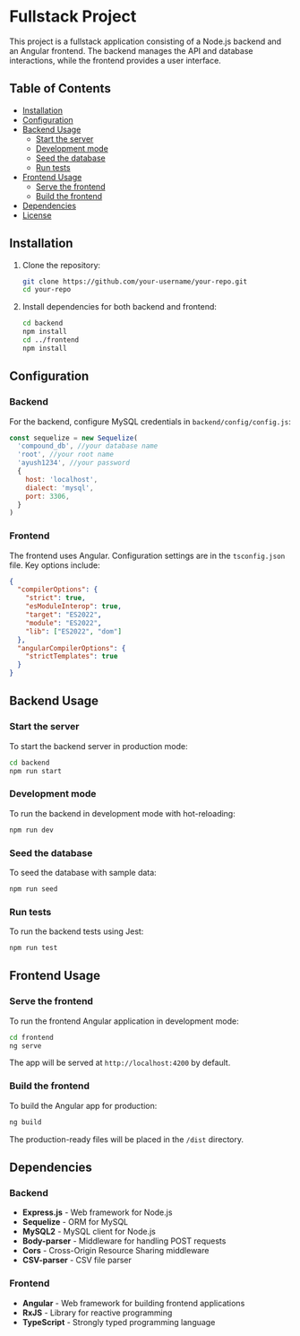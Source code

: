 # Fullstack Project

This project is a fullstack application consisting of a Node.js backend and an Angular frontend. The backend manages the API and database interactions, while the frontend provides a user interface.

## Table of Contents

- [Installation](#installation)
- [Configuration](#configuration)
- [Backend Usage](#backend-usage)
  - [Start the server](#start-the-server)
  - [Development mode](#development-mode)
  - [Seed the database](#seed-the-database)
  - [Run tests](#run-tests)
- [Frontend Usage](#frontend-usage)
  - [Serve the frontend](#serve-the-frontend)
  - [Build the frontend](#build-the-frontend)
- [Dependencies](#dependencies)
- [License](#license)

## Installation

1. Clone the repository:

   ```bash
   git clone https://github.com/your-username/your-repo.git
   cd your-repo
   ```

2. Install dependencies for both backend and frontend:

   ```bash
   cd backend
   npm install
   cd ../frontend
   npm install
   ```

## Configuration

### Backend

For the backend, configure MySQL credentials in `backend/config/config.js`:

```js
const sequelize = new Sequelize(
  'compound_db', //your database name
  'root', //your root name
  'ayush1234', //your password
  {
    host: 'localhost',
    dialect: 'mysql',
    port: 3306,
  }
)
```

### Frontend

The frontend uses Angular. Configuration settings are in the `tsconfig.json` file. Key options include:

```json
{
  "compilerOptions": {
    "strict": true,
    "esModuleInterop": true,
    "target": "ES2022",
    "module": "ES2022",
    "lib": ["ES2022", "dom"]
  },
  "angularCompilerOptions": {
    "strictTemplates": true
  }
}
```

## Backend Usage

### Start the server

To start the backend server in production mode:

```bash
cd backend
npm run start
```

### Development mode

To run the backend in development mode with hot-reloading:

```bash
npm run dev
```

### Seed the database

To seed the database with sample data:

```bash
npm run seed
```

### Run tests

To run the backend tests using Jest:

```bash
npm run test
```

## Frontend Usage

### Serve the frontend

To run the frontend Angular application in development mode:

```bash
cd frontend
ng serve
```

The app will be served at `http://localhost:4200` by default.

### Build the frontend

To build the Angular app for production:

```bash
ng build
```

The production-ready files will be placed in the `/dist` directory.

## Dependencies

### Backend

- **Express.js** - Web framework for Node.js
- **Sequelize** - ORM for MySQL
- **MySQL2** - MySQL client for Node.js
- **Body-parser** - Middleware for handling POST requests
- **Cors** - Cross-Origin Resource Sharing middleware
- **CSV-parser** - CSV file parser

### Frontend

- **Angular** - Web framework for building frontend applications
- **RxJS** - Library for reactive programming
- **TypeScript** - Strongly typed programming language
